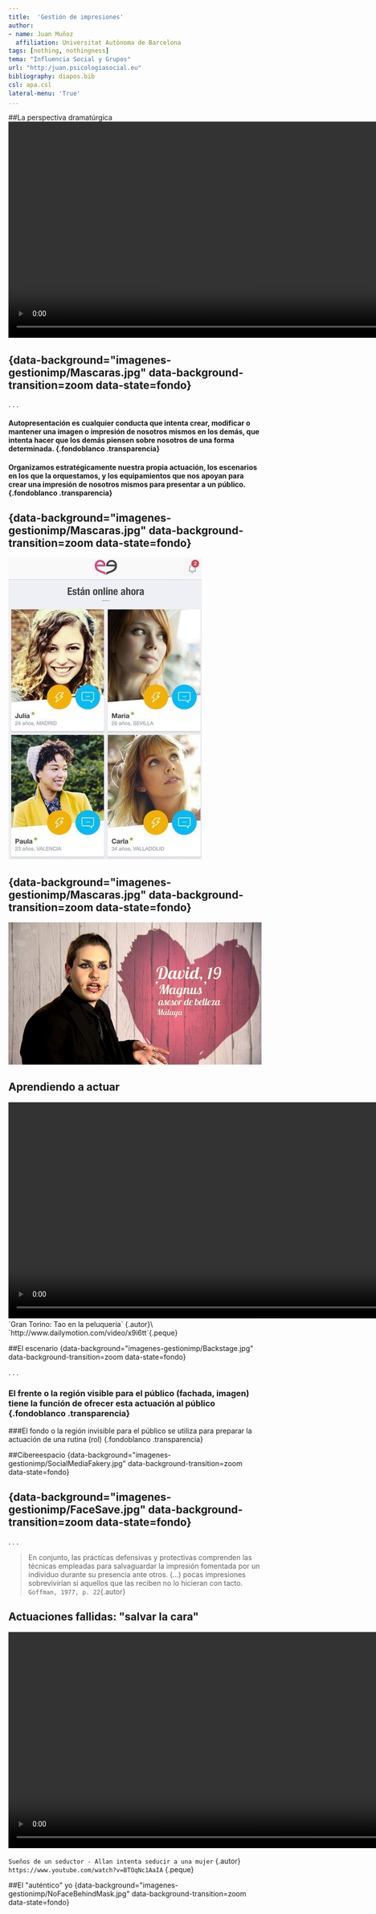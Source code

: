 ```yaml
---
title:  'Gestión de impresiones'
author:
- name: Juan Muñoz
  affiliation: Universitat Autònoma de Barcelona
tags: [nothing, nothingness]
tema: "Influencia Social y Grupos"
url: "http:/juan.psicologiasocial.eu"
bibliography: diapos.bib
csl: apa.csl
lateral-menu: 'True'
...
```



##La perspectiva dramatúrgica
<video width="860" class="stretch" controls>
<source src="imagenes-gestionimp/ErvingGoffmanAndThePerformedSelf-sub.mp4" type="video/mp4">
</video>

## {data-background="imagenes-gestionimp/Mascaras.jpg" data-background-transition=zoom data-state=fondo}

. . .


#### Autopresentación es cualquier conducta que intenta crear, modificar o mantener una imagen o impresión de nosotros mismos en los demás, que intenta hacer que los demás piensen sobre nosotros de una forma determinada. {.fondoblanco .transparencia}

#### Organizamos estratégicamente nuestra propia actuación, los escenarios en los que la orquestamos, y los equipamientos que nos apoyan  para crear una impresión de nosotros mismos para presentar a un público. {.fondoblanco .transparencia}

## {data-background="imagenes-gestionimp/Mascaras.jpg" data-background-transition=zoom data-state=fondo}
![](imagenes-gestionimp/Meetic.jpg)

## {data-background="imagenes-gestionimp/Mascaras.jpg" data-background-transition=zoom data-state=fondo}
![](imagenes-gestionimp/FirstDates.jpg)

## Aprendiendo a actuar
<video width="860" class="stretch" controls>
<source src="imagenes-gestionimp/GranTorinoThaoPeluqueria.mp4" type="video/mp4">
</video>
`Gran Torino: Tao en la peluquería` {.autor}\
`http://www.dailymotion.com/video/x9i6tt`{.peque}

##El escenario {data-background="imagenes-gestionimp/Backstage.jpg" data-background-transition=zoom data-state=fondo}

. . .

### El frente o la región visible para el público (fachada, imagen) tiene la función de ofrecer esta actuación al público {.fondoblanco .transparencia}

###El fondo o la región invisible para el público se utiliza para preparar la actuación de una rutina (rol) {.fondoblanco .transparencia}

##Cibereespacio {data-background="imagenes-gestionimp/SocialMediaFakery.jpg" data-background-transition=zoom data-state=fondo}

## {data-background="imagenes-gestionimp/FaceSave.jpg" data-background-transition=zoom data-state=fondo}

. . .

>En conjunto, las prácticas defensivas y protectivas comprenden las técnicas empleadas para salvaguardar la impresión fomentada por un individuo durante su presencia ante otros. (...) pocas impresiones sobrevivirían si aquellos que las reciben no lo hicieran con tacto.\
`Goffman, 1977, p. 22`{.autor}

<!--
>En conjunto, las prácticas defensivas y protectivas comprenden las técnicas empleadas para salvaguardar la impresión fomentada por un individuo durante su presencia ante otros. Se debería agregar que si bien podemos mostrarnos dispuestos a aceptar que ninguna impresión fomentada sobreviviría si no se empleasen las prácticas defensivas, estamos quizás menos dispuestos a ver cuán pocas impresiones sobrevivirían si aquellos que las reciben no lo hicieran con tacto\
`Goffman, 1977, p. 22`{.autor}
-->

## Actuaciones fallidas: "salvar la cara"

<video width="860" class="stretch" controls>
<source src="imagenes-gestionimp/PlayItAgainSamBlindDate.mp4" type="video/mp4">
</video>

`Sueños de un seductor - Allan intenta seducir a una mujer` {.autor}\
`https://www.youtube.com/watch?v=BTOqNc1AaIA` {.peque}


##El "auténtico" yo {data-background="imagenes-gestionimp/NoFaceBehindMask.jpg" data-background-transition=zoom data-state=fondo}
